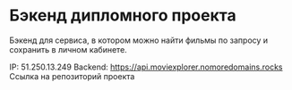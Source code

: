 # Бэкенд дипломного проекта 
Бэкенд для сервиса, в котором можно найти фильмы по запросу и сохранить в личном кабинете.

IP: 51.250.13.249
Backend: https://api.moviexplorer.nomoredomains.rocks
Ссылка на репозиторий проекта
